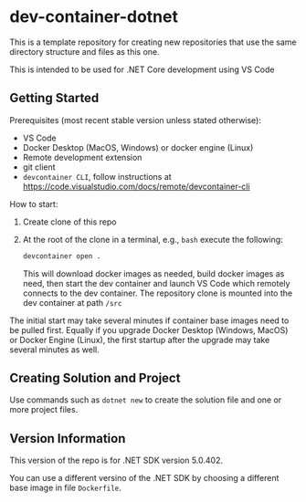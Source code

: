 # dev-container-dotnet

This is a template repository for creating new repositories that use the same directory structure and files as this one.

This is intended to be used for .NET Core development using VS Code 

## Getting Started

Prerequisites (most recent stable version unless stated otherwise):
- VS Code
- Docker Desktop (MacOS, Windows) or docker engine (Linux)
- Remote development extension
- git client
- `devcontainer CLI`, follow instructions at https://code.visualstudio.com/docs/remote/devcontainer-cli

How to start:
1. Create clone of this repo
1. At the root of the clone in a terminal, e.g., `bash` execute the following:

   ```bash
   devcontainer open .
   ```
   This will download docker images as needed, build docker images as need, then start the dev container and launch VS Code which remotely connects to the dev container. The repository clone is mounted into the dev container at path `/src`

The initial start may take several minutes if container base images need to be pulled first. Equally if you upgrade Docker Desktop (Windows, MacOS) or Docker Engine (Linux), the first startup after the upgrade may take several minutes as well.

## Creating Solution and Project

Use commands such as `dotnet new` to create the solution file and one or more project files.

## Version Information

This version of the repo is for .NET SDK version 5.0.402.

You can use a different versino of the .NET SDK by choosing a different base image in file `Dockerfile`.
